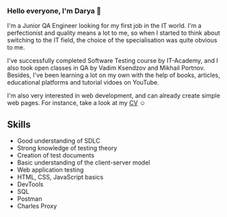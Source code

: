 ### Hello everyone, I'm Darya 👋

I'm a Junior QA Engineer looking for my first job in the IT world. I'm a perfectionist and quality means a lot to me, so when I started to think about switching to the IT field, the choice of the specialisation was quite obvious to me.

I've successfully completed Software Testing course by IT-Academy, and I also took open classes in QA by Vadim Ksendzov and Mikhail Portnov.
Besides, I've been learning a lot on my own with the help of books, articles, educational platforms and tutorial vidoes on YouTube.

I'm also very interested in web development, and can already create simple web pages. For instance, take a look at my [CV](https://darechka.github.io/qa-engineer-cv/) :relaxed:

## Skills

* Good understanding of SDLC
* Strong knowledge of testing theory
* Creation of test documents
* Basic understanding of the client-server model
* Web application testing
* HTML, CSS, JavaScript basics
* DevTools
* SQL
* Postman
* Charles Proxy

<!--
**Darechka/Darechka** is a ✨ _special_ ✨ repository because its `README.md` (this file) appears on your GitHub profile.

Here are some ideas to get you started:

- 🔭 I’m currently working on ...
- 🌱 I’m currently learning ...
- 👯 I’m looking to collaborate on ...
- 🤔 I’m looking for help with ...
- 💬 Ask me about ...
- 📫 How to reach me: ...
- 😄 Pronouns: ...
- ⚡ Fun fact: ...
-->
